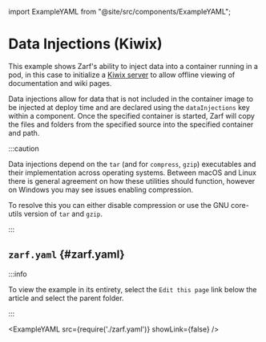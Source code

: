 import ExampleYAML from "@site/src/components/ExampleYAML";

# Data Injections (Kiwix)

This example shows Zarf's ability to inject data into a container running in a pod, in this case to initialize a [Kiwix server](https://www.kiwix.org/en/) to allow offline viewing of documentation and wiki pages.


Data injections allow for data that is not included in the container image to be injected at deploy time and are declared using the `dataInjections` key within a component.  Once the specified container is started, Zarf will copy the files and folders from the specified source into the specified container and path.

:::caution

Data injections depend on the `tar` (and for `compress`, `gzip`) executables and their implementation across operating systems.  Between macOS and Linux there is general agreement on how these utilities should function, however on Windows you may see issues enabling compression.

To resolve this you can either disable compression or use the GNU core-utils version of `tar` and `gzip`.

:::

## `zarf.yaml` {#zarf.yaml}

:::info

To view the example in its entirety, select the `Edit this page` link below the article and select the parent folder.

:::

<ExampleYAML src={require('./zarf.yaml')} showLink={false} />
